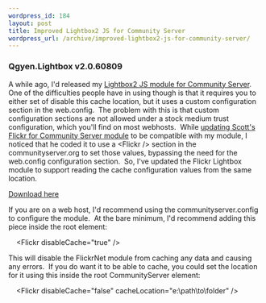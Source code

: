 ```yaml
--- 
wordpress_id: 184
layout: post
title: Improved Lightbox2 JS for Community Server
wordpress_url: /archive/improved-lightbox2-js-for-community-server/
---
```


<h3>Qgyen.Lightbox v2.0.60809</h3>    <p>A while ago, I&#39;d released my <a href="http://qgyen.net/archive/2006/07/12/Lightbox2-JS-for-Community-Server.aspx">Lightbox2 JS module for Community Server</a>.&nbsp; One of the difficulties people have in using though is that it requires you to either set of disable this cache location, but it uses a custom configuration section in the web.config.&nbsp; The problem with this is that custom configuration sections are not allowed under a stock medium trust configuration, which you&#39;ll find on most webhosts.&nbsp; While <a href="http://qgyen.net/archive/2006/08/09/Scott_2700_s-Flickr-for-Community-Server-_2800_Updated_2900_.aspx">updating Scott&#39;s Flickr for Community Server module</a> to be compatible with my module, I noticed that he coded it to use a &lt;Flickr /&gt; section in the communityserver.org to set those values, bypassing the need for the web.config configuration section.&nbsp; So, I&#39;ve updated the Flickr Lightbox module to support reading the cache configuration values from the same location.<br /></p>      <p><a href="http://qgyen.net/r.ashx?5">Download here</a></p>      <p>If you are on a web host, I&#39;d recommend using the communityserver.config to configure the module.&nbsp; At the bare minimum, I&#39;d recommend adding this piece inside the root element:</p><p>&nbsp;&nbsp;&nbsp; &lt;Flickr disableCache=&quot;true&quot; /&gt;&nbsp;</p><p>This will disable the FlickrNet module from caching any data and causing any errors.&nbsp; If you do want it to be able to cache, you could set the location for it using this inside the root CommunityServer element:</p><p>&nbsp;&nbsp;&nbsp; &lt;Flickr disableCache=&quot;false&quot; cacheLocation=&quot;e:\path\to\folder&quot; /&gt;</p>
         

